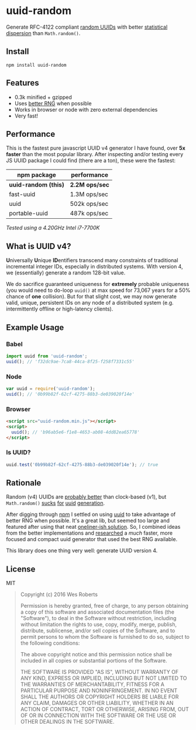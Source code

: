# uuid-random

Generate RFC-4122 compliant
[random UUIDs](https://en.wikipedia.org/wiki/Universally_unique_identifier#Version_4_.28random.29)
with better
[statistical dispersion](https://en.wikipedia.org/wiki/Statistical_dispersion)
than `Math.random()`.


## Install

    npm install uuid-random


## Features

  * 0.3k minified + gzipped
  * Uses [better RNG](http://caniuse.com/#feat=getrandomvalues) when possible
  * Works in browser or node with zero external dependencies
  * Very fast!


## Performance

This is the fastest pure javascript UUID v4 generator I have found,
over **5x faster** than the most popular library. After inspecting and/or testing every JS UUID package I could find (there are a ton), these were the fastest:

| npm package     | performance     |
|-----------------|-----------------|
| **uuid-random (this)** | **2.2M ops/sec**  |
| fast-uuid       | 1.3M ops/sec    |
| uuid            | 502k ops/sec    |
| portable-uuid   | 487k ops/sec    |


*Tested using a 4.20GHz Intel i7-7700K*

## What is UUID v4?

**U**niversally **U**nique **ID**entifiers transcend many constraints of
traditional incremental integer IDs, especially in distributed systems. With
version 4, we (essentially) generate a random 128-bit value.

We do sacrifice guaranteed uniqueness for __extremely__ probable uniqueness (you
would need to do-loop `uuid()` at max speed for 73,067 years for a 50% chance of
**one** collision). But for that slight cost, we may now generate valid, unique,
persistent IDs on any node of a distributed system (e.g. intermittently offline
or high-latency clients).


## Example Usage

### Babel

```javascript
import uuid from 'uuid-random';
uuid(); // 'f32dc9ae-7ca8-44ca-8f25-f258f7331c55'
```

### Node

```javascript
var uuid = require('uuid-random');
uuid(); // '0b99b82f-62cf-4275-88b3-de039020f14e'
```

### Browser

```html
<script src="uuid-random.min.js"></script>
<script>
  uuid(); // 'b96ab5e6-f1e8-4653-ab08-4dd82ea65778'
</script>
```

### Is UUID?

```javascript
uuid.test('0b99b82f-62cf-4275-88b3-de039020f14e'); // true
```

## Rationale

Random (v4) UUIDs are [probably
better](https://blogs.msdn.microsoft.com/oldnewthing/20160114-00/?p=92851) than
clock-based (v1), but `Math.random()` [sucks](https://medium.com/@betable/tifu-by-using-math-random-f1c308c4fd9d) [for](http://devoluk.com/google-chrome-math-random-issue.html) [uuid](http://stackoverflow.com/questions/6906916/collisions-when-generating-uuids-in-javascript) [generation](https://bocoup.com/blog/random-numbers).

After digging through [npm](https://www.npmjs.com/search?q=fast+uuid)
I settled on using [uuid](https://www.npmjs.com/package/uuid) to take
advantage of better RNG when possible. It's a great lib, but seemed too large
and featured after using that neat [oneliner-ish solution](http://stackoverflow.com/questions/105034/create-guid-uuid-in-javascript/2117523#2117523).
So, I combined ideas from the better implementations and
[researched](https://gist.github.com/jed/982883) a *much* faster, more focused
and compact uuid generator that used the best RNG available.

This library does one thing very well: generate UUID version 4.


## License

MIT

> Copyright (c) 2016 Wes Roberts
>
> Permission is hereby granted, free of charge, to any person obtaining a copy of
> this software and associated documentation files (the "Software"), to deal in
> the Software without restriction, including without limitation the rights to
> use, copy, modify, merge, publish, distribute, sublicense, and/or sell copies of
> the Software, and to permit persons to whom the Software is furnished to do so,
> subject to the following conditions:
>
> The above copyright notice and this permission notice shall be included in all
> copies or substantial portions of the Software.
>
> THE SOFTWARE IS PROVIDED "AS IS", WITHOUT WARRANTY OF ANY KIND, EXPRESS OR
> IMPLIED, INCLUDING BUT NOT LIMITED TO THE WARRANTIES OF MERCHANTABILITY, FITNESS
> FOR A PARTICULAR PURPOSE AND NONINFRINGEMENT. IN NO EVENT SHALL THE AUTHORS OR
> COPYRIGHT HOLDERS BE LIABLE FOR ANY CLAIM, DAMAGES OR OTHER LIABILITY, WHETHER
> IN AN ACTION OF CONTRACT, TORT OR OTHERWISE, ARISING FROM, OUT OF OR IN
> CONNECTION WITH THE SOFTWARE OR THE USE OR OTHER DEALINGS IN THE SOFTWARE.
